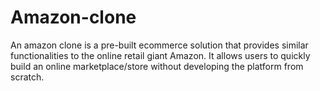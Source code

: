 # Amazon-clone
An amazon clone is a pre-built ecommerce solution that provides similar functionalities to the online retail giant Amazon. It allows users to quickly build an online marketplace/store without developing the platform from scratch.
